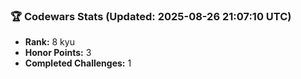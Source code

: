 ### 🏆 Codewars Stats (Updated: 2025-08-26 21:07:10 UTC)

- **Rank:** 8 kyu
- **Honor Points:** 3
- **Completed Challenges:** 1
